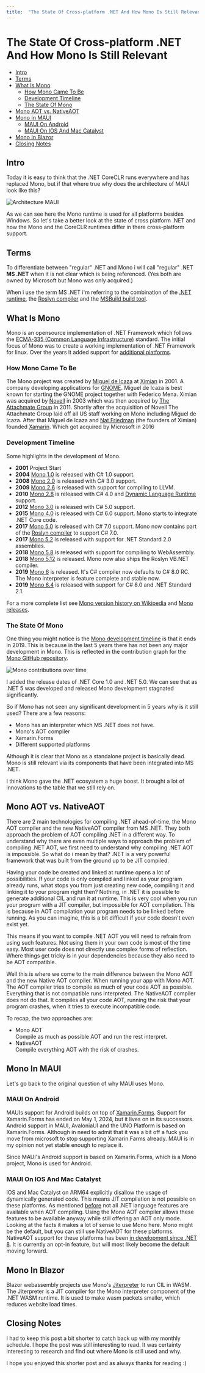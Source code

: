 ```yaml
---
title:  "The State Of Cross-platform .NET And How Mono Is Still Relevant"
---
```


# The State Of Cross-platform .NET And How Mono Is Still Relevant

- [Intro](#intro)
- [Terms](#terms)
- [What Is Mono](#what-is-mono)
  - [How Mono Came To Be](#how-mono-came-to-be)
  - [Development Timeline](#development-timeline)
  - [The State Of Mono](#the-state-of-mono)
- [Mono AOT vs. NativeAOT](#mono-aot-vs-nativeaot)
- [Mono In MAUI](#mono-in-maui)
  - [MAUI On Android](#maui-on-android)
  - [MAUI On IOS And Mac Catalyst](#maui-on-ios-and-mac-catalyst)
- [Mono In Blazor](#mono-in-blazor)
- [Closing Notes](#closing-notes)

## Intro
Today it is easy to think that the .NET CoreCLR runs everywhere and has replaced Mono, but if that where true why does the architecture of MAUI look like this?

![Architecture MAUI](../../Resources/24.05/Mono/ArchitectureDiagram.Mauipng.png)

As we can see here the Mono runtime is used for all platforms besides Windows.
So let's take a better look at the state of cross platform .NET and how the Mono and the CoreCLR runtimes differ in there cross-platform support.

## Terms
To differentiate between "regular" .NET and Mono i will call "regular" .NET **MS .NET** when it is not clear which is being referenced.
(Yes both are owned by Microsoft but Mono was only acquired.)

When i use the term MS .NET i'm referring to the combination of the [.NET runtime](https://github.com/dotnet/runtime), the [Roslyn compiler](https://github.com/dotnet/roslyn) and the [MSBuild build tool](https://github.com/dotnet/msbuild). 

## What Is Mono
Mono is an opensource implementation of .NET Framework which follows the [ECMA-335 (Common Language Infrastructure)](https://ecma-international.org/publications-and-standards/standards/ecma-335/) standard.
The initial focus of Mono was to create a working implementation of .NET Framework for linux. Over the years it added support for [additional platforms](https://www.mono-project.com/docs/about-mono/supported-platforms/).

### How Mono Came To Be
The Mono project was created by [Miguel de Icaza](https://en.wikipedia.org/wiki/Miguel_de_Icaza) at [Ximian](https://en.wikipedia.org/wiki/Ximian) in 2001. A company developing applications for [GNOME](https://www.gnome.org/).
Miguel de Icaza is best known for starting the GNOME project together with Federico Mena.
Ximian was acquired by [Novell](https://en.wikipedia.org/wiki/Novell) in 2003 which was then acquired by [The Attachmate Group](https://en.wikipedia.org/wiki/The_Attachmate_Group) in 2011. 
Shortly after the acquisition of Novell The Attachmate Group laid off all US staff working on Mono including Miguel de Icaza. 
After that Miguel de Icaza and [Nat Friedman](https://en.wikipedia.org/wiki/Nat_Friedman) (the founders of Ximian) founded [Xamarin](https://en.wikipedia.org/wiki/Xamarin). Which got acquired by Microsoft in 2016

### Development Timeline
Some highlights in the development of Mono.

* **2001** Project Start 
* **2004** [Mono 1.0](https://www.mono-project.com/docs/about-mono/releases/1.0.0/) is released with C# 1.0 support.
* **2008** [Mono 2.0](https://www.mono-project.com/docs/about-mono/releases/2.0.0/) is released with C# 3.0 support.
* **2009** [Mono 2.6](https://www.mono-project.com/docs/about-mono/releases/2.6.0/) is released with support for compiling to LLVM. 
* **2010** [Mono 2.8](https://www.mono-project.com/docs/about-mono/releases/2.8.0/) is released with C# 4.0 and [Dynamic Language Runtime](https://github.com/IronLanguages/dlr) support. 
* **2012** [Mono 3.0](https://www.mono-project.com/docs/about-mono/releases/3.0.0/) is released with C# 5.0 support.
* **2015** [Mono 4.0](https://www.mono-project.com/docs/about-mono/releases/4.0.0/) is released with C# 6.0 support. Mono starts to integrate .NET Core code.
* **2017** [Mono 5.0](https://www.mono-project.com/docs/about-mono/releases/5.0.0/) is released with C# 7.0 support. Mono now contains part of the [Roslyn compiler](https://github.com/dotnet/roslyn) to support C# 7.0. 
* **2017** [Mono 5.2](https://www.mono-project.com/docs/about-mono/releases/5.2.0/) is released with support for .NET Standard 2.0 assemblies.
* **2018** [Mono 5.8](https://www.mono-project.com/docs/about-mono/releases/5.8.0/) is released with support for compiling to WebAssembly.
* **2018** [Mono 5.12](https://www.mono-project.com/docs/about-mono/releases/5.12.0/) is released. Mono now also ships the Roslyn VB.NET compiler.
* **2019** [Mono 6](https://www.mono-project.com/docs/about-mono/releases/6.0.0/) is released. It's C# compiler now defaults to C# 8.0 RC. The Mono interpreter is feature complete and stable now.
* **2019** [Mono 6.4](https://www.mono-project.com/docs/about-mono/releases/6.4.0/) is released with support for C# 8.0 and .NET Standard 2.1.

For a more complete list see [Mono version history on Wikipedia](https://en.wikipedia.org/wiki/Mono_(software)#Version_history_2) and [Mono releases](https://www.mono-project.com/docs/about-mono/releases/).

### The State Of Mono
One thing you might notice is the [Mono development timeline](#development-timeline) is that it ends in 2019.
This is because in the last 5 years there has not been any major development in Mono. This is reflected in the contribution graph for the [Mono GitHub repository](https://github.com/mono/mono). 

![Mono contributions over time](../../Resources/24.05/Mono/MonoContributersGraphWithDotnetReleases.png)

I added the release dates of .NET Core 1.0 and .NET 5.0. 
We can see that as .NET 5 was developed and released Mono development stagnated significantly.

So if Mono has not seen any significant development in 5 years why is it still used?
There are a few reasons: 
* Mono has an interpreter which MS .NET does not have. 
* Mono's AOT compiler
* Xamarin.Forms
* Different supported platforms

Although it is clear that Mono as a standalone project is basically dead.
Mono is still relevant via its components that have been integrated into MS .NET.

I think Mono gave the .NET ecosystem a huge boost. 
It brought a lot of innovations to the table that we still rely on.

## Mono AOT vs. NativeAOT
There are 2 main technologies for compiling .NET ahead-of-time, the Mono AOT compiler and the new NativeAOT compiler from MS .NET.
They both approach the problem of AOT compiling .NET in a different way. 
To understand why there are even multiple ways to approach the problem of compiling .NET AOT, we first need to understand why compiling .NET AOT is impossible. 
So what do i mean by that? .NET is a very powerful framework that was built from the ground up to be JIT compiled.

Having your code be created and linked at runtime opens a lot of possibilities. 
If your code is only compiled and linked as your program already runs, what stops you from just creating new code, compiling it and linking it to your program right then? 
Nothing, in .NET it is possible to generate additional CIL and run it at runtime. 
This is very cool when you run your program with a JIT compiler, but impossible for AOT compilation. This is because in AOT compilation your program needs to be linked before running. 
As you can imagine, this is a bit difficult if your code doesn't even exist yet.

This means if you want to compile .NET AOT you will need to refrain from using such features. Not using them in your own code is most of the time easy. 
Most user code does not directly use complex forms of reflection. Where things get tricky is in your dependencies because they also need to be AOT compatible.

Well this is where we come to the main difference between the Mono AOT and the new Native AOT compiler.
When running your app with Mono AOT. The AOT compiler tries to compile as much of your code AOT as possible. 
Everything that is not compatible runs interpreted. The NativeAOT compiler does not do that. 
It compiles all your code AOT, running the risk that your program crashes, when it tries to execute incompatible code.

To recap, the two approaches are:
* Mono AOT\
  Compile as much as possible AOT and run the rest interpret. 
* NativeAOT\
  Compile everything AOT with the risk of crashes.

## Mono In MAUI
Let's go back to the original question of why MAUI uses Mono. 

### MAUI On Android
MAUIs support for Android builds on top of [Xamarin.Forms](https://github.com/xamarin/Xamarin.Forms). 
Support for Xamarin.Forms has ended on May 1, 2024, but it lives on in its successors. 
Android support in MAUI, AvaloniaUI and the UNO Platform is based on Xamarin.Forms. 
Although in need to admit that it was a bit off a fuck you move from microsoft to stop supporting Xamarin.Farms already.
MAUI is in my opinion not yet stable enough to replace it. 

Since MAUI's Android support is based on Xamarin.Forms, which is a Mono project, Mono is used for Android.

### MAUI On IOS And Mac Catalyst
IOS and Mac Catalyst on ARM64 explicitly disallow the usage of dynamically generated code. 
This means JIT compilation is not possible on these platforms. 
As mentioned [before](#mono-aot-vs-nativeaot) not all .NET language features are available when AOT compiling. 
Using the Mono AOT compiler allows these features to be available anyway while still offering an AOT only mode.
Looking at the facts it makes a lot of sense to use Mono here. 
Mono might be the default, but you can still use NativeAOT for these platforms. NativeAOT support for these platforms has been [in development since .NET 8](https://github.com/dotnet/runtime/issues/80905). 
It is currently an opt-in feature, but will most likely become the default moving forward.

## Mono In Blazor
Blazor webassembly projects use Mono's [Jiterpreter](https://github.com/dotnet/runtime/blob/main/docs/design/mono/jiterpreter.md) to run CIL in WASM.
The Jiterpreter is a JIT compiler for the Mono interpreter component of the .NET WASM runtime.
It is used to make wasm packets smaller, which reduces website load times.

## Closing Notes
I had to keep this post a bit shorter to catch back up with my monthly schedule. 
I hope the post was still interesting to read. It was certainty interesting to research and find out where Mono is still used and why.

I hope you enjoyed this shorter post and as always thanks for reading :­) 